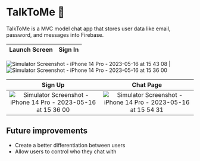 # TalkToMe 💬
TalkToMe is a MVC model chat app that stores user data like email, password, and messages into Firebase.

Launch Screen          |  Sign In
:-------------------------:|:-------------------------:
![Simulator Screenshot - iPhone 14 Pro - 2023-05-16 at 15 43 08](https://github.com/ashleyrennee/TalkToMe/assets/40500769/736199f5-63cd-4608-9b88-c21fe8391386)
 |  ![Simulator Screenshot - iPhone 14 Pro - 2023-05-16 at 15 36 00](https://github.com/ashleyrennee/TalkToMe/assets/40500769/11b7e41e-8e8b-4508-989a-f4e354b72a9b)


Sign Up            |  Chat Page
:-------------------------:|:-------------------------:
![Simulator Screenshot - iPhone 14 Pro - 2023-05-16 at 15 36 00](https://github.com/ashleyrennee/TalkToMe/assets/40500769/942ef9c0-6a55-4606-8a78-def60654d623) |  ![Simulator Screenshot - iPhone 14 Pro - 2023-05-16 at 15 54 31](https://github.com/ashleyrennee/TalkToMe/assets/40500769/96091fde-79c3-47ce-ad48-0351f0429c56)


## Future improvements
- Create a better differentiation between users 
- Allow users to control who they chat with
